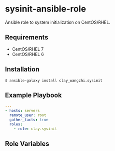sysinit-ansible-role
===================

Ansible role to system initialization on CentOS/RHEL. 


Requirements
------------
* CentOS/RHEL 7
* CentOS/RHEL 6

Installation
------------
```
$ ansible-galaxy install clay_wangzhi.sysinit
```

Example Playbook
----------------
```yaml
---
- hosts: servers
  remote_user: root
  gather_facts: true
  roles:
    - role: clay.sysinit
```

Role Variables
--------------